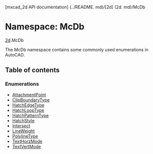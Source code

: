 [mxcad_2d API documentation] (../README. md)/[2d] (2d. md)/McDb

# Namespace: McDb

[2d](2d.md).McDb

The McDb namespace contains some commonly used enumerations in AutoCAD.

## Table of contents

### Enumerations

- [AttachmentPoint](../enums/2d.McDb.AttachmentPoint.md)
- [ClipBoundaryType](../enums/2d.McDb.ClipBoundaryType.md)
- [HatchEdgeType](../enums/2d.McDb.HatchEdgeType.md)
- [HatchLoopType](../enums/2d.McDb.HatchLoopType.md)
- [HatchPatternType](../enums/2d.McDb.HatchPatternType.md)
- [HatchStyle](../enums/2d.McDb.HatchStyle.md)
- [Intersect](../enums/2d.McDb.Intersect.md)
- [LineWeight](../enums/2d.McDb.LineWeight.md)
- [PolylineType](../enums/2d.McDb.PolylineType.md)
- [TextHorzMode](../enums/2d.McDb.TextHorzMode.md)
- [TextVertMode](../enums/2d.McDb.TextVertMode.md)
